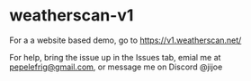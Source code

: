 # weatherscan-v1
For a a website based demo, go to https://v1.weatherscan.net/

For help, bring the issue up in the Issues tab, emial me at pepelefrig@gmail.com, or message me on Discord @jijoe
